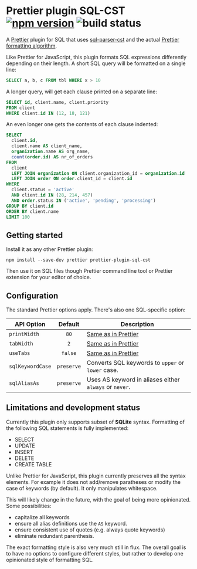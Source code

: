 # Prettier plugin SQL-CST [![npm version](https://img.shields.io/npm/v/prettier-plugin-sql-cst)](https://www.npmjs.com/package/prettier-plugin-sql-cst) ![build status](https://github.com/nene/prettier-plugin-sql-cst/actions/workflows/build.yml/badge.svg)

A [Prettier][] plugin for SQL that uses [sql-parser-cst][] and the
actual [Prettier formatting algorithm][wadler-prettier].

Like Prettier for JavaScript,
this plugin formats SQL expressions differently depending on their length.
A short SQL query will be formatted on a single line:

```sql
SELECT a, b, c FROM tbl WHERE x > 10
```

A longer query, will get each clause printed on a separate line:

```sql
SELECT id, client.name, client.priority
FROM client
WHERE client.id IN (12, 18, 121)
```

An even longer one gets the contents of each clause indented:

```sql
SELECT
  client.id,
  client.name AS client_name,
  organization.name AS org_name,
  count(order.id) AS nr_of_orders
FROM
  client
  LEFT JOIN organization ON client.organization_id = organization.id
  LEFT JOIN order ON order.client_id = client.id
WHERE
  client.status = 'active'
  AND client.id IN (28, 214, 457)
  AND order.status IN ('active', 'pending', 'processing')
GROUP BY client.id
ORDER BY client.name
LIMIT 100
```

## Getting started

Install it as any other Prettier plugin:

```
npm install --save-dev prettier prettier-plugin-sql-cst
```

Then use it on SQL files though Prettier command line tool or Prettier extension
for your editor of choice.

## Configuration

The standard Prettier options apply. There's also one SQL-specific option:

| API Option       |  Default   | Description                                            |
| ---------------- | :--------: | ------------------------------------------------------ |
| `printWidth`     |    `80`    | [Same as in Prettier][prettier-print-width]            |
| `tabWidth`       |    `2`     | [Same as in Prettier][prettier-tab-width]              |
| `useTabs`        |  `false`   | [Same as in Prettier][prettier-use-tabs]               |
| `sqlKeywordCase` | `preserve` | Converts SQL keywords to `upper` or `lower` case.      |
| `sqlAliasAs`     | `preserve` | Uses AS keyword in aliases either `always` or `never`. |

## Limitations and development status

Currently this plugin only supports subset of **SQLite** syntax.
Formatting of the following SQL statements is fully implemented:

- SELECT
- UPDATE
- INSERT
- DELETE
- CREATE TABLE

Unlike Prettier for JavaScript, this plugin currently preserves all the syntax elements.
For example it does not add/remove paratheses or modify the case of keywords (by default).
It only manipulates whitespace.

This will likely change in the future, with the goal of being more opinionated.
Some possibilities:

- capitalize all keywords
- ensure all alias definitions use the `AS` keyword.
- ensure consistent use of quotes (e.g. always quote keywords)
- eliminate redundant parenthesis.

The exact formatting style is also very much still in flux.
The overall goal is to have no options to configure different styles,
but rather to develop one opinionated style of formatting SQL.

[prettier]: https://prettier.io/
[prettier-print-width]: https://prettier.io/docs/en/options.html#print-width
[prettier-tab-width]: https://prettier.io/docs/en/options.html#tab-width
[prettier-use-tabs]: https://prettier.io/docs/en/options.html#tabs
[sql-parser-cst]: https://github.com/nene/sql-parser-cst
[wadler-prettier]: http://homepages.inf.ed.ac.uk/wadler/papers/prettier/prettier.pdf

